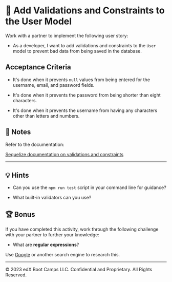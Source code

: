 # 📖 Add Validations and Constraints to the User Model

Work with a partner to implement the following user story:

* As a developer, I want to add validations and constraints to the `User` model to prevent bad data from being saved in the database.

## Acceptance Criteria

* It's done when it prevents `null` values from being entered for the username, email, and password fields.

* It's done when it prevents the password from being shorter than eight characters.

* It's done when it prevents the username from having any characters other than letters and numbers. 

## 📝 Notes

Refer to the documentation: 

[Sequelize documentation on validations and constraints](https://sequelize.org/master/manual/validations-and-constraints.html)

---

## 💡 Hints

* Can you use the `npm run test` script in your command line for guidance?

* What built-in validators can you use?

## 🏆 Bonus

If you have completed this activity, work through the following challenge with your partner to further your knowledge:

* What are **regular expressions**?

Use [Google](https://www.google.com) or another search engine to research this.

---
© 2023 edX Boot Camps LLC. Confidential and Proprietary. All Rights Reserved.
